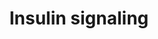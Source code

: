 ---
annotations:
- type: Pathway Ontology
  value: insulin signaling pathway
authors:
- M.Patti
- MaintBot
- Thomas
- Andra
- Khanspers
- Mkutmon
- MartijnVanIersel
- Eduati
- AlexanderPico
- Ycc86829
- Eweitz
description: Insulin signaling influences energy metabolism as well as growth. The
  presence of insulin signals the fed state, and this signal is passed via the AKT
  branch, which leads to the uptake of glucose from the blood. Other branches of the
  signal cascade lead to cell growth and differentiation.   Proteins on this pathway
  have targeted assays available via the [https://assays.cancer.gov/available_assays?wp_id=WP481
  CPTAC Assay Portal]
last-edited: 2021-12-16
organisms:
- Homo sapiens
redirect_from:
- /index.php/Pathway:WP481
- /instance/WP481
schema-jsonld:
- '@context': https://schema.org/
  '@id': https://wikipathways.github.io/pathways/WP481.html
  '@type': Dataset
  creator:
    '@type': Organization
    name: WikiPathways
  description: Insulin signaling influences energy metabolism as well as growth. The
    presence of insulin signals the fed state, and this signal is passed via the AKT
    branch, which leads to the uptake of glucose from the blood. Other branches of
    the signal cascade lead to cell growth and differentiation.   Proteins on this
    pathway have targeted assays available via the [https://assays.cancer.gov/available_assays?wp_id=WP481
    CPTAC Assay Portal]
  keywords:
  - CRK
  - AKT2
  - TBC1D4
  - APS
  - KIF3A
  - PRKCQ
  - GYS1
  - IRS4
  - FLOT2
  - PRKCZ
  - STXBP4
  - CBLB
  - PRKCB1
  - PIK3R4
  - GYS2
  - FOXO3A
  - PSCD3
  - SRF
  - PIK3C3
  - GYG
  - SLC2A1
  - MYO1C
  - PIK3R2
  - TRIB3
  - SNAP23
  - MAPK6
  - RAPGEF1
  - EIF4EBP1
  - MAP2K7
  - INSR
  - RPS6KB1
  - RRAD
  - EHD2
  - MAP3K4
  - PFKM
  - SOCS3
  - MAP3K5
  - MAP3K2
  - MAP3K9
  - PTPN1
  - STXBP3
  - MAPK11
  - HRAS
  - SOCS1
  - PPP1R3A
  - MAP3K7
  - MAP2K4
  - PRKCI
  - EHD1
  - ENPP1
  - MAP3K8
  - MAP3K14
  - IRS1/2
  - RPS6KA5
  - MAPK13
  - FRAP1
  - CBLC
  - MAPK14
  - TSC1
  - SNX26
  - PIK3CG
  - SOS2
  - MAPK8
  - PIK3R1
  - IRS1
  - ELK1
  - RHOJ
  - CBL
  - XBP1
  - MAP2K5
  - GSK3B
  - AKT1
  - PIK3
  - PDPK1
  - GSK3A
  - STX4A
  - MINK1
  - LIPE
  - RAC1
  - MAPK1
  - MAP4K5
  - PTEN
  - MAP4K2
  - FLOT1
  - INPPL1
  - PTPN11
  - MAPK4
  - PTPRF
  - JUN
  - MAPK3
  - SLC2A4
  - SGK
  - SHC2
  - MAP2K6
  - FOXO1A
  - RHOQ
  - MAPK10
  - GAB1
  - PIK3C2A
  - MAP3K3
  - SHC1
  - MAPK7
  - SOS1
  - EGR1
  - MAP2K2
  - MAP3K13
  - PIK3C2G
  - SGKL
  - PIK3CB
  - INPP4A
  - PRKCD
  - KIF5B
  - IKBKB
  - RHEB
  - PIK3CA
  - PTP
  - RPS6KB2
  - RAB4A
  - RAC2
  - TSC2
  - RAF1
  - PRKCH
  - GRB10
  - RPS6KA6
  - IRS2
  - GRB14
  - MAP3K6
  - SGK2
  - RPS6KA4
  - FOS
  - MAPK9
  - SORBS1
  - MAP4K1
  - SHC3
  - STXBP1
  - MAP3K1
  - ARF6
  - MAP3K11
  - CAP1
  - MAP2K3
  - IGF1R
  - PIK3R3
  - PFKL
  - MAP4K4
  - EIF4E
  - PRKAA2
  - PRKAA1
  - GRB2
  - ARF1
  - VAMP2
  - RPS6KA2
  - STXBP2
  - MAP3K12
  - RPS6KA1
  - MAPK12
  - RPS6KA3
  - MAP3K10
  - SNAP25
  - PIK3CD
  - MAP2K1
  - MAP4K3
  - PRKCA
  license: CC0
  name: Insulin signaling
seo: CreativeWork
title: Insulin signaling
wpid: WP481
---
